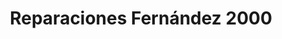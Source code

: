 ---
title: "Reparaciones Fernández 2000"
url: /santa-eulalia-del-campo/reparaciones-fernandez-2000/
shop: Allgemein
---